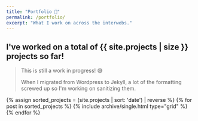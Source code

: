 ```yaml
---
title: "Portfolio 💼️"
permalink: /portfolio/
excerpt: "What I work on across the interwebs."
---
```


## I've worked on a total of {{ site.projects | size }} projects so far!

> This is still a work in progress! 😅
>
> When I migrated from Wordpress to Jekyll, a lot of the formatting screwed up so I'm working on sanitizing them.

<div class="grid__wrapper">
    {% assign sorted_projects = (site.projects | sort: 'date') | reverse %}
    {% for post in sorted_projects %}
        {% include archive/single.html type="grid" %}
    {% endfor %}
</div>